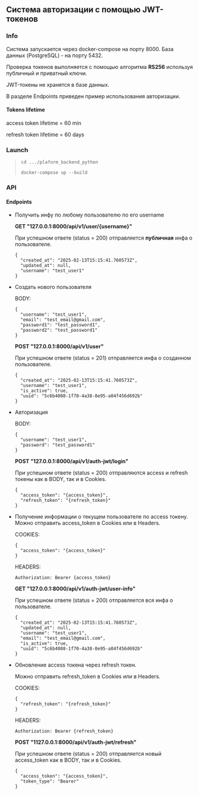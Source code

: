 ## Система авторизации с помощью JWT-токенов

### Info

Система запускается через docker-compose на порту 8000.
База данных (PostgreSQL) - на порту 5432.

Проверка токенов выполняется с помощью алгоритма
**RS256** используя публичный и приватный ключи.

JWT-токены не хранятся в базе данных.

В разделе Endpoints 
приведен пример использования авторизации.

#### Tokens lifetime

access token lifetime = 60 min

refresh token lifetime = 60 days


### Launch

> `cd .../plaform_backend_python`
> 
> `docker-compose up --build`


### API

#### Endpoints

- Получить инфу по любому пользователю по его username

  **GET "127.0.0.1:8000/api/v1/user/{username}"**

  При успешном ответе (status = 200)
  отправляется **публичная** инфа о пользователе.

  ```
  {
    "created_at": "2025-02-13T15:15:41.760573Z",
    "updated_at": null,
    "username": "test_user1"
  }
  ```


- Создать нового пользователя

  BODY:
  ```
  {
    "username": "test_user1",
    "email": "test_email@gmail.com",
    "password1": "test_password1",
    "password2": "test_password1"
  }
  ```
  
  **POST "127.0.0.1:8000/api/v1/user"**

  При успешном ответе (status = 201)
  отправляется инфа о созданном пользователе.
  
  ```
  {
    "created_at": "2025-02-13T15:15:41.760573Z",
    "username": "test_user1",
    "is_active": true,
    "uuid": "5c6b4008-1f70-4a38-8e95-a04f456d692b"
  }
  ```

- Авторизация 
    
  BODY:
  ```
  {
    "username": "test_user1",
    "password": "test_password1"
  }
  ```

  **POST "127.0.0.1:8000/api/v1/auth-jwt/login"**

  При успешном ответе (status = 200) отправляются 
  access и refresh токены как в BODY, так и в Cookies. 

  ```
  {
    "access_token": "{access_token}",
    "refresh_token": "{refresh_token}"
  }
  ```
  

- Получение информации о текущем пользователе по 
  access токену.
  Можно отправить access_token в Cookies или в Headers.
  
  COOKIES:
  ```
  {
    "access_token": "{access_token}"
  }
  ```
  
  HEADERS:
  ```
  Authorization: Bearer {access_token}
  ```
  
  **GET "127.0.0.1:8000/api/v1/auth-jwt/user-info"**

  При успешном ответе (status = 200) 
  отправляется вся инфа о пользователе.

  ```
  {
    "created_at": "2025-02-13T15:15:41.760573Z",
    "updated_at": null,
    "username": "test_user1",
    "email": "test_email@gmail.com",
    "is_active": true,
    "uuid": "5c6b4008-1f70-4a38-8e95-a04f456d692b"
  }
  ```
  
- Обновление access токена через refresh токен.
  
  Можно отправить refresh_token в Cookies или в Headers.
  
  COOKIES:
  ```
  {
    "refresh_token": "{refresh_token}"
  }
  ```
  
  HEADERS:
  ```
  Authorization: Bearer {refresh_token}
  ```
  
  **POST "1127.0.0.1:8000/api/v1/auth-jwt/refresh"**

  При успешном ответе (status = 200)
  отправляется новый access_token 
  как в BODY, так и в Cookies.

  ```
  {
    "access_token": "{access_token}",
    "token_type": "Bearer"
  }
  ```